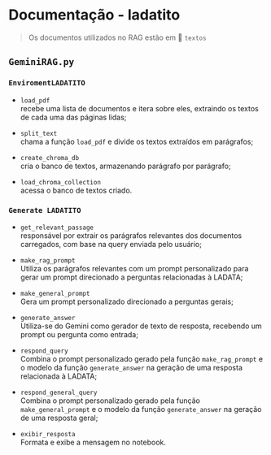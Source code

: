 # Documentação - ladatito
> Os documentos utilizados no RAG estão em 📁 `textos`

## `GeminiRAG.py`

### `EnviromentLADATITO`
* `load_pdf`<br>
    recebe uma lista de documentos e itera sobre eles, extraindo os textos de cada uma das páginas lidas;

* `split_text`<br>
    chama a função `load_pdf` e divide os textos extraídos em parágrafos;

* `create_chroma_db`<br>
    cria o banco de textos, armazenando parágrafo por parágrafo;

* `load_chroma_collection`<br>
    acessa o banco de textos criado.

### `Generate LADATITO`
* `get_relevant_passage`<br>
    responsável por extrair os parágrafos relevantes dos documentos carregados, com base na query enviada pelo usuário;

* `make_rag_prompt`<br>
    Utiliza os parágrafos relevantes com um prompt personalizado para gerar um prompt direcionado a perguntas relacionadas à LADATA;

* `make_general_prompt`<br>
    Gera um prompt personalizado direcionado a perguntas gerais;

* `generate_answer`<br>
    Utiliza-se do Gemini como gerador de texto de resposta, recebendo um prompt ou pergunta como entrada;

* `respond_query`<br>
    Combina o prompt personalizado gerado pela função `make_rag_prompt` e o modelo da função `generate_answer` na geração de uma resposta relacionada à LADATA;

* `respond_general_query`<br>
    Combina o prompt personalizado gerado pela função `make_general_prompt` e o modelo da função `generate_answer` na geração de uma resposta geral;

* `exibir_resposta`<br>
    Formata e exibe a mensagem no notebook.

